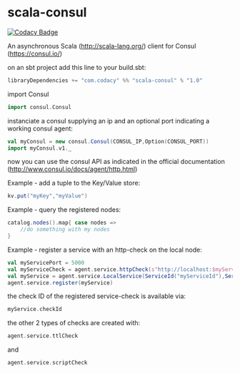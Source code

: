 # scala-consul

[![Codacy Badge](https://www.codacy.com/project/badge/a4df80ffb80d4586a9153afd0e897c21)](https://www.codacy.com)

An asynchronous Scala (http://scala-lang.org/) client for Consul (https://consul.io/)

on an sbt project add this line to your build.sbt: 
```scala
libraryDependencies += "com.codacy" %% "scala-consul" % "1.0"
```

import Consul
```scala
import consul.Consul
```

instanciate a consul supplying an ip and an optional port indicating a working consul agent:
```scala
val myConsul = new consul.Consul(CONSUL_IP,Option(CONSUL_PORT))
import myConsul.v1._
```

now you can use the consul API as indicated in the official documentation (http://www.consul.io/docs/agent/http.html)

Example - add a tuple to the Key/Value store:
```scala
kv.put("myKey","myValue")
```

Example - query the registered nodes:
```scala
catalog.nodes().map{ case nodes => 
    //do something with my nodes
}
```

Example - register a service with an http-check on the local node:
```scala
val myServicePort = 5000
val myServiceCheck = agent.service.httpCheck(s"http://localhost:$myServicePort/health","15s")
val myService = agent.service.LocalService(ServiceId("myServiceId"),ServiceType("myTypeOfService"),Set(ServiceTag("MyTag")),Some(myServicePort),Some(myServiceCheck))
agent.service.register(myService)
```
the check ID of the registered service-check is available via: 
```scala
myService.checkId
```

the other 2 types of checks are created with:
```scala
agent.service.ttlCheck
```
and
```scala
agent.service.scriptCheck
```

